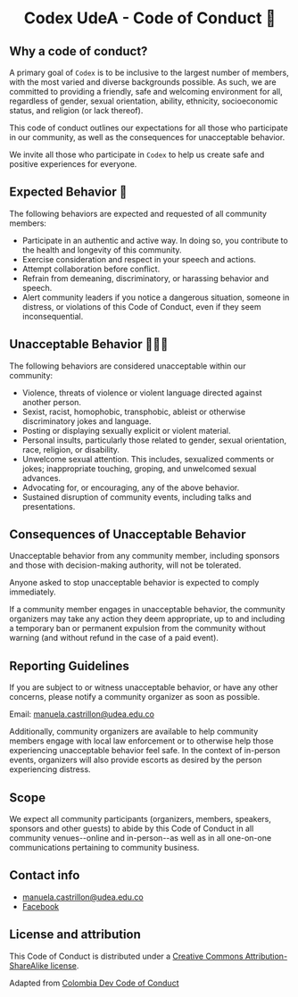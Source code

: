 <h1 style="text-align:center;"> Codex UdeA - Code of Conduct 📌</h1>

## Why a code of conduct?

A primary goal of `Codex` is to be inclusive to the largest number of
members, with the most varied and diverse backgrounds possible. As such, we
are committed to providing a friendly, safe and welcoming environment for all,
regardless of gender, sexual orientation, ability, ethnicity, socioeconomic
status, and religion (or lack thereof).

This code of conduct outlines our expectations for all those who participate in
our community, as well as the consequences for unacceptable behavior.

We invite all those who participate in `Codex` to help us create safe and
positive experiences for everyone.

## Expected Behavior 🤝

The following behaviors are expected and requested of all community members:

- Participate in an authentic and active way. In doing so, you contribute to the health and longevity of this community.
- Exercise consideration and respect in your speech and actions.
- Attempt collaboration before conflict.
- Refrain from demeaning, discriminatory, or harassing behavior and speech.
- Alert community leaders if you notice a dangerous situation, someone in       distress,
  or violations of this Code of Conduct, even if they seem inconsequential.

## Unacceptable Behavior 🙅🏻‍♀️

The following behaviors are considered unacceptable within our community:

- Violence, threats of violence or violent language directed against another
  person.
- Sexist, racist, homophobic, transphobic, ableist or otherwise discriminatory
  jokes and language.
- Posting or displaying sexually explicit or violent material.
- Personal insults, particularly those related to gender, sexual orientation,
  race, religion, or disability.
- Unwelcome sexual attention. This includes, sexualized comments or jokes;
  inappropriate touching, groping, and unwelcomed sexual advances.
- Advocating for, or encouraging, any of the above behavior.
- Sustained disruption of community events, including talks and presentations.

## Consequences of Unacceptable Behavior

Unacceptable behavior from any community member, including sponsors and those
with decision-making authority, will not be tolerated.

Anyone asked to stop unacceptable behavior is expected to comply immediately.

If a community member engages in unacceptable behavior, the community organizers
may take any action they deem appropriate, up to and including a temporary ban
or permanent expulsion from the community without warning (and without refund in
the case of a paid event).

## Reporting Guidelines

If you are subject to or witness unacceptable behavior, or have any other
concerns, please notify a community organizer as soon as possible.

Email: manuela.castrillon@udea.edu.co

Additionally, community organizers are available to help community members
engage with local law enforcement or to otherwise help those experiencing
unacceptable behavior feel safe. In the context of in-person events, organizers
will also provide escorts as desired by the person experiencing distress.

## Scope

We expect all community participants (organizers, members, speakers, sponsors and other guests) to abide by this Code of Conduct in all community
venues--online and in-person--as well as in all one-on-one communications
pertaining to community business.

## Contact info

- manuela.castrillon@udea.edu.co
- [Facebook](https://www.facebook.com/groups/udeakodexx/)

## License and attribution

This Code of Conduct is distributed under a [Creative Commons Attribution-ShareAlike license](http://creativecommons.org/licenses/by-sa/3.0/). 

Adapted from [Colombia Dev Code of Conduct](https://github.com/colombia-dev/codigo-de-conducta)
